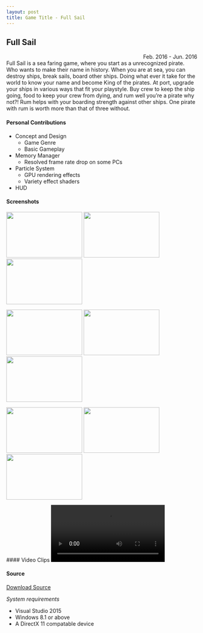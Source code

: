 ```yaml
---
layout: post
title: Game Title - Full Sail
---
```


## Full Sail
<div style="text-align: right">Feb. 2016 - Jun. 2016</div>
Full Sail is a sea faring game, where you start as a unrecognized pirate. Who wants to make their name in history. When you are at sea, you can destroy ships, break sails, board other ships. Doing what ever it take for the world to know your name and become King of the pirates.
At port, upgrade your ships in various ways that fit your playstyle. Buy crew to keep the ship going, food to keep your crew from dying, and rum well you’re a pirate why not?! Rum helps with your boarding strength against other ships. One pirate with rum is worth more than that of three without.

#### Personal Contributions
* Concept and Design
  * Game Genre
  * Basic Gameplay
* Memory Manager
  * Resolved frame rate drop on some PCs
* Particle System
  * GPU rendering effects
  * Variety effect shaders
* HUD

#### Screenshots
<p>
	<div style="display: inline-block; max-width: 49%">
		<a href="http://paspy.me/public/images/June2016FSss1.jpg" target="_blank"><img src="http://paspy.me/public/images/June2016FSss1.jpg" alt="" width="200" height="120"></a>
	</div>
	<div style="display: inline-block; max-width: 49%">
		<a href="http://paspy.me/public/images/June2016FSss2.jpg" target="_blank"><img src="http://paspy.me/public/images/June2016FSss2.jpg" alt="" width="200" height="120"></a>
	</div>
	<div style="display: inline-block; max-width: 49%">
		<a href="http://paspy.me/public/images/June2016FSss3.jpg" target="_blank"><img src="http://paspy.me/public/images/June2016FSss3.jpg" alt="" width="200" height="120"></a>
	</div>
</p>
<p>
	<div style="display: inline-block; max-width: 49%">
		<a href="http://paspy.me/public/images/June2016FSss4.jpg" target="_blank"><img src="http://paspy.me/public/images/June2016FSss4.jpg" alt="" width="200" height="120"></a>
	</div>
	<div style="display: inline-block; max-width: 49%">
		<a href="http://paspy.me/public/images/June2016FSss5.jpg" target="_blank"><img src="http://paspy.me/public/images/June2016FSss5.jpg" alt="" width="200" height="120"></a>
	</div>
	<div style="display: inline-block; max-width: 49%">
		<a href="http://paspy.me/public/images/June2016FSss6.jpg" target="_blank"><img src="http://paspy.me/public/images/June2016FSss6.jpg" alt="" width="200" height="120"></a>
	</div>
</p>
<p>
	<div style="display: inline-block; max-width: 49%">
		<a href="http://paspy.me/public/images/June2016FSss7.jpg" target="_blank"><img src="http://paspy.me/public/images/June2016FSss7.jpg" alt="" width="200" height="120"></a>
	</div>
	<div style="display: inline-block; max-width: 49%">
		<a href="http://paspy.me/public/images/June2016FSss8.jpg" target="_blank"><img src="http://paspy.me/public/images/June2016FSss8.jpg" alt="" width="200" height="120"></a>
	</div>
	<div style="display: inline-block; max-width: 49%">
		<a href="http://paspy.me/public/images/June2016FSss9.jpg" target="_blank"><img src="http://paspy.me/public/images/June2016FSss9.jpg" alt="" width="200" height="120"></a>
	</div>
</p>
#### Video Clips
<video controls preload='metadata' onclick='(function(el){ if(el.paused) el.play(); else el.pause() })(this)'>
  <source src='http://gameproject.fullsail.com/gpgames/projects/June2016/Full Sail/June2016FSmovie.mp4' type='video/mp4; codecs="avc1.42E01E, mp4a.40.2"'>
</video>

#### Source
[Download Source](https://github.com/paspy/FullSail/archive/master.zip)

*System requirements*
 * Visual Studio 2015
 * Windows 8.1 or above
 * A DirectX 11 compatable device
